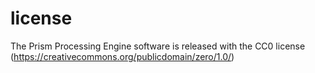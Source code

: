 # license

The Prism Processing Engine software is released with the CC0 license (https://creativecommons.org/publicdomain/zero/1.0/)
